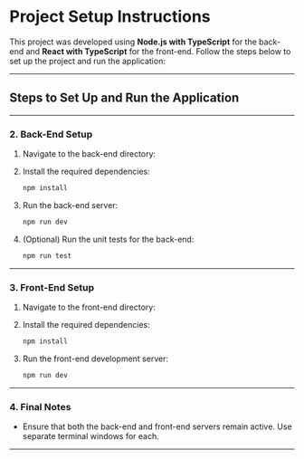 # Project Setup Instructions

This project was developed using **Node.js with TypeScript** for the back-end and **React with TypeScript** for the front-end. Follow the steps below to set up the project and run the application:

---

## Steps to Set Up and Run the Application

---

### 2. Back-End Setup

1. Navigate to the back-end directory:

2. Install the required dependencies:

   ```bash
   npm install
   ```

3. Run the back-end server:

   ```bash
   npm run dev
   ```

4. (Optional) Run the unit tests for the back-end:

   ```bash
   npm run test
   ```

---

### 3. Front-End Setup

1. Navigate to the front-end directory:

2. Install the required dependencies:

   ```bash
   npm install
   ```

3. Run the front-end development server:

   ```bash
   npm run dev
   ```

---

### 4. Final Notes

- Ensure that both the back-end and front-end servers remain active. Use separate terminal windows for each.

---
